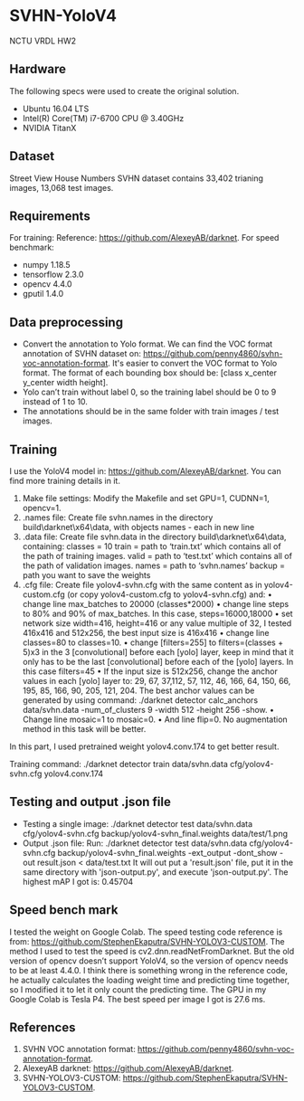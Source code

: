 # SVHN-YoloV4
NCTU VRDL HW2
## Hardware
The following specs were used to create the original solution.
* Ubuntu 16.04 LTS
* Intel(R) Core(TM) i7-6700 CPU @ 3.40GHz
* NVIDIA TitanX
## Dataset
Street View House Numbers
SVHN dataset contains 33,402 trianing images, 13,068 test images.
## Requirements
For training:
Reference: https://github.com/AlexeyAB/darknet.
For speed benchmark:
* numpy		1.18.5
* tensorflow		2.3.0
* opencv		4.4.0
* gputil	1.4.0
## Data preprocessing
* Convert the annotation to Yolo format. We can find the VOC format annotation of SVHN dataset on: https://github.com/penny4860/svhn-voc-annotation-format. It's easier to convert the VOC format to Yolo format. The format of each bounding box should be: [class x_center y_center width height].
* Yolo can’t train without label 0, so the training label should be 0 to 9 instead of 1 to 10. 
* The annotations should be in the same folder with train images / test images.
## Training
I use the YoloV4 model in: https://github.com/AlexeyAB/darknet. You can find more training details in it.
1.	Make file settings:
Modify the Makefile and set GPU=1, CUDNN=1, opencv=1.
2.	.names file:
Create file svhn.names in the directory build\darknet\x64\data\, with objects names - each in new line
3.	.data file:
Create file svhn.data in the directory build\darknet\x64\data\, containing:
classes = 10
train = path to ‘train.txt’ which contains all of the path of training images.
valid = path to ‘test.txt’ which contains all of the path of validation images.
names = path to ‘svhn.names’
backup = path you want to save the weights
4.	.cfg file:
Create file yolov4-svhn.cfg with the same content as in yolov4-custom.cfg (or copy yolov4-custom.cfg to yolov4-svhn.cfg) and: 
•	change line max_batches to 20000 (classes*2000)
•	change line steps to 80% and 90% of max_batches. In this case, steps=16000,18000
•	set network size width=416, height=416 or any value multiple of 32, I tested 416x416 and 512x256, the best input size is 416x416
•	change line classes=80 to classes=10.
•	change [filters=255] to filters=(classes + 5)x3 in the 3 [convolutional] before each [yolo] layer, keep in mind that it only has to be the last [convolutional] before each of the [yolo] layers. In this case filters=45
•	If the input size is 512x256, change the anchor values in each [yolo] layer to: 29, 67, 37,112, 57, 112, 46, 166, 64, 150, 66, 195, 85, 166, 90, 205, 121, 204. The best anchor values can be generated by using command: ./darknet detector calc_anchors data/svhn.data -num_of_clusters 9 -width 512 -height 256 -show.
•	Change line mosaic=1 to mosaic=0.
•	And line flip=0. No augmentation method in this task will be better.

In this part, I used pretrained weight yolov4.conv.174 to get better result.

Training command: 
./darknet detector train data/svhn.data cfg/yolov4-svhn.cfg yolov4.conv.174
## Testing and output .json file
* Testing a single image: 
./darknet detector test data/svhn.data cfg/yolov4-svhn.cfg backup/yolov4-svhn_final.weights data/test/1.png
* Output .json file:
Run:
./darknet detector test data/svhn.data cfg/yolov4-svhn.cfg backup/yolov4-svhn_final.weights -ext_output -dont_show -out result.json < data/test.txt
It will out put a 'result.json' file, put it in the same directory with 'json-output.py', and execute 'json-output.py'.
The highest mAP I got is: 0.45704
## Speed bench mark
I tested the weight on Google Colab. The speed testing code reference is from: https://github.com/StephenEkaputra/SVHN-YOLOV3-CUSTOM.
The method I used to test the speed is cv2.dnn.readNetFromDarknet. But the old version of opencv doesn’t support YoloV4, so the version of opencv needs to be at least 4.4.0.
I think there is something wrong in the reference code, he actually calculates the loading weight time and predicting time together, so I modified it to let it only count the predicting time.
The GPU in my Google Colab is Tesla P4.
The best speed per image I got is 27.6 ms.
## References
1.	SVHN VOC annotation format:
https://github.com/penny4860/svhn-voc-annotation-format.
2.	AlexeyAB darknet:
https://github.com/AlexeyAB/darknet.
3.	SVHN-YOLOV3-CUSTOM:
https://github.com/StephenEkaputra/SVHN-YOLOV3-CUSTOM.
